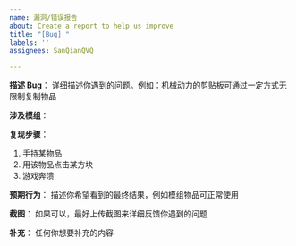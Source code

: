 ```yaml
---
name: 漏洞/错误报告
about: Create a report to help us improve
title: "[Bug] "
labels: ''
assignees: SanQianQVQ

---
```


**描述 Bug**：
详细描述你遇到的问题。例如：机械动力的剪贴板可通过一定方式无限制复制物品

**涉及模组**：

**复现步骤**：
1. 手持某物品
2. 用该物品点击某方块 
3. 游戏奔溃

**预期行为**：
描述你希望看到的最终结果，例如模组物品可正常使用

**截图**：
如果可以，最好上传截图来详细反馈你遇到的问题

**补充**：
任何你想要补充的内容
